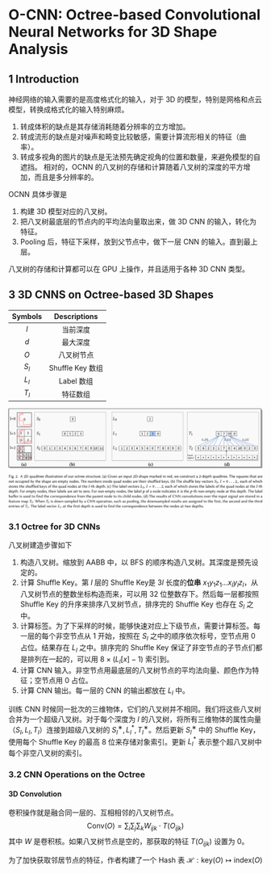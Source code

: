# O-CNN: Octree-based Convolutional Neural Networks for 3D Shape Analysis

## 1 Introduction

神经网络的输入需要的是高度格式化的输入，对于 3D 的模型，特别是网格和点云模型，转换成格式化的输入特别麻烦。
1. 转成体积的缺点是其存储消耗随着分辨率的立方增加。
2. 转成流形的缺点是对噪声和畸变比较敏感，需要计算流形相关的特征（曲率）。
3. 转成多视角的图片的缺点是无法预先确定视角的位置和数量，来避免模型的自遮挡。
相对的，OCNN 的八叉树的存储和计算随着八叉树的深度的平方增加，而且是多分辨率的。

OCNN 具体步骤是
1. 构建 3D 模型对应的八叉树。
2. 把八叉树最底层的节点内的平均法向量取出来，做 3D CNN 的输入，转化为特征。
3. Pooling 后，特征下采样，放到父节点中，做下一层 CNN 的输入。直到最上层。

八叉树的存储和计算都可以在 GPU 上操作，并且适用于各种 3D CNN 类型。

## 3 3D CNNS on Octree-based 3D Shapes

| Symbols |  Descriptions  |
| :-----: | :------------: |
|   $l$   |      当前深度      |
|   $d$   |      最大深度      |
|   $O$   |     八叉树节点      |
|  $S_l$  | Shuffle Key 数组 |
|  $L_l$  |    Label 数组    |
|  $T_l$  |      特征数组      |

![ocnn](images/ocnn.png)

### 3.1 Octree for 3D CNNs

八叉树建造步骤如下
1. 构造八叉树。缩放到 AABB 中，以 BFS 的顺序构造八叉树。其深度是预先设定的。
2. 计算 Shuffle Key。第 $l$ 层的 Shuffle Key是 $3l$ 长度的**位串** $x_1y_1z_1\dots x_ly_lz_l$，从八叉树节点的整数坐标构造而来，可以用 32 位整数存下。然后每一层都按照 Shuffle Key 的升序来排序八叉树节点，排序完的 Shuffle Key 也存在 $S_l$ 之中。
3. 计算标签。为了下采样的时候，能够快速对应上下级节点，需要计算标签。每一层的每个非空节点从 1 开始，按照在 $S_l$ 之中的顺序依次标号，空节点用 0 占位。结果存在 $L_l$ 之中。排序完的 Shuffle Key 保证了非空节点的子节点们都是排列在一起的，可以用 $8\times(L_l[x]-1)$ 索引到。
4. 计算 CNN 输入。非空节点用最底层的八叉树节点的平均法向量、颜色作为特征；空节点用 0 占位。
5. 计算 CNN 输出。每一层的 CNN 的输出都放在 $L_l$ 中。

训练 CNN 时候同一批次的三维物体，它们的八叉树并不相同。我们将这些八叉树合并为一个超级八叉树。对于每个深度为 $l$ 的八叉树，将所有三维物体的属性向量（$S_l, L_l, T_l$）连接到超级八叉树的 $S_l^∗, L_l^*, T_l^∗$。然后更新 $S_l^∗$ 中的 Shuffle Key，使用每个 Shuffle Key 的最高 8 位来存储对象索引。更新 $L_l^*$ 表示整个超八叉树中每个非空八叉树的索引。

### 3.2 CNN Operations on the Octree

#### 3D Convolution

卷积操作就是融合同一层的、互相相邻的八叉树节点。
$$
\text{Conv}(O)=\sum_{i}\sum_{j}\sum_{k}W_{ijk}\cdot T(O_{ijk})
$$
其中 $W$ 是卷积核。如果八叉树节点是空的，那获取的特征 $T(O_{ijk})$ 设置为 0。

为了加快获取邻居节点的特征，作者构建了一个 Hash 表 $\mathcal{H}:\text{key}(O)\mapsto\text{index}(O)$     
